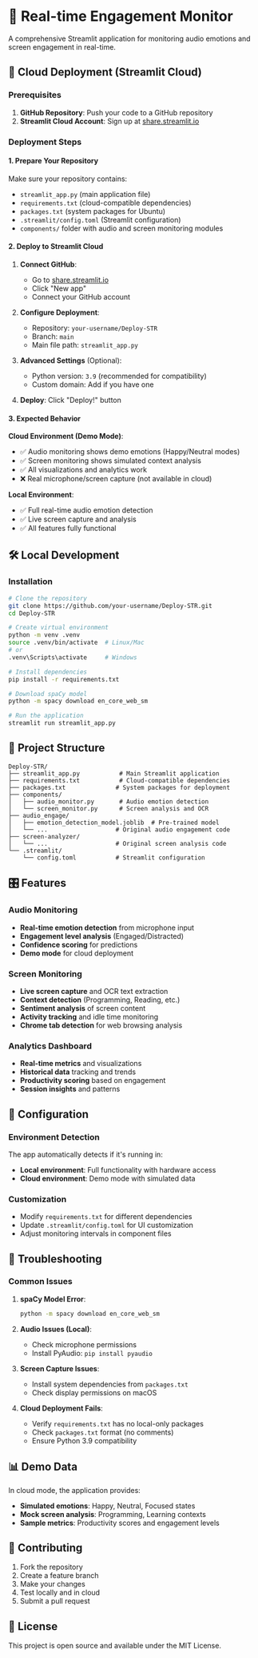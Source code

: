 # 🎯 Real-time Engagement Monitor

A comprehensive Streamlit application for monitoring audio emotions and screen engagement in real-time.

## 🚀 Cloud Deployment (Streamlit Cloud)

### Prerequisites
1. **GitHub Repository**: Push your code to a GitHub repository
2. **Streamlit Cloud Account**: Sign up at [share.streamlit.io](https://share.streamlit.io)

### Deployment Steps

#### 1. **Prepare Your Repository**
Make sure your repository contains:
- `streamlit_app.py` (main application file)
- `requirements.txt` (cloud-compatible dependencies)
- `packages.txt` (system packages for Ubuntu)
- `.streamlit/config.toml` (Streamlit configuration)
- `components/` folder with audio and screen monitoring modules

#### 2. **Deploy to Streamlit Cloud**

1. **Connect GitHub**: 
   - Go to [share.streamlit.io](https://share.streamlit.io)
   - Click "New app"
   - Connect your GitHub account

2. **Configure Deployment**:
   - Repository: `your-username/Deploy-STR`
   - Branch: `main`
   - Main file path: `streamlit_app.py`

3. **Advanced Settings** (Optional):
   - Python version: `3.9` (recommended for compatibility)
   - Custom domain: Add if you have one

4. **Deploy**: Click "Deploy!" button

#### 3. **Expected Behavior**

**Cloud Environment (Demo Mode)**:
- ✅ Audio monitoring shows demo emotions (Happy/Neutral modes)
- ✅ Screen monitoring shows simulated context analysis
- ✅ All visualizations and analytics work
- ❌ Real microphone/screen capture (not available in cloud)

**Local Environment**:
- ✅ Full real-time audio emotion detection
- ✅ Live screen capture and analysis
- ✅ All features fully functional

## 🛠️ Local Development

### Installation
```bash
# Clone the repository
git clone https://github.com/your-username/Deploy-STR.git
cd Deploy-STR

# Create virtual environment
python -m venv .venv
source .venv/bin/activate  # Linux/Mac
# or
.venv\Scripts\activate     # Windows

# Install dependencies
pip install -r requirements.txt

# Download spaCy model
python -m spacy download en_core_web_sm

# Run the application
streamlit run streamlit_app.py
```

## 📁 Project Structure

```
Deploy-STR/
├── streamlit_app.py           # Main Streamlit application
├── requirements.txt           # Cloud-compatible dependencies
├── packages.txt              # System packages for deployment
├── components/
│   ├── audio_monitor.py       # Audio emotion detection
│   └── screen_monitor.py      # Screen analysis and OCR
├── audio_engage/
│   ├── emotion_detection_model.joblib  # Pre-trained model
│   └── ...                   # Original audio engagement code
├── screen-analyzer/
│   └── ...                   # Original screen analysis code
└── .streamlit/
    └── config.toml           # Streamlit configuration
```

## 🎛️ Features

### Audio Monitoring
- **Real-time emotion detection** from microphone input
- **Engagement level analysis** (Engaged/Distracted)
- **Confidence scoring** for predictions
- **Demo mode** for cloud deployment

### Screen Monitoring  
- **Live screen capture** and OCR text extraction
- **Context detection** (Programming, Reading, etc.)
- **Sentiment analysis** of screen content
- **Activity tracking** and idle time monitoring
- **Chrome tab detection** for web browsing analysis

### Analytics Dashboard
- **Real-time metrics** and visualizations
- **Historical data** tracking and trends
- **Productivity scoring** based on engagement
- **Session insights** and patterns

## 🔧 Configuration

### Environment Detection
The app automatically detects if it's running in:
- **Local environment**: Full functionality with hardware access
- **Cloud environment**: Demo mode with simulated data

### Customization
- Modify `requirements.txt` for different dependencies
- Update `.streamlit/config.toml` for UI customization
- Adjust monitoring intervals in component files

## 🚨 Troubleshooting

### Common Issues

1. **spaCy Model Error**:
   ```bash
   python -m spacy download en_core_web_sm
   ```

2. **Audio Issues (Local)**:
   - Check microphone permissions
   - Install PyAudio: `pip install pyaudio`

3. **Screen Capture Issues**:
   - Install system dependencies from `packages.txt`
   - Check display permissions on macOS

4. **Cloud Deployment Fails**:
   - Verify `requirements.txt` has no local-only packages
   - Check `packages.txt` format (no comments)
   - Ensure Python 3.9 compatibility

## 📊 Demo Data

In cloud mode, the application provides:
- **Simulated emotions**: Happy, Neutral, Focused states
- **Mock screen analysis**: Programming, Learning contexts
- **Sample metrics**: Productivity scores and engagement levels

## 🤝 Contributing

1. Fork the repository
2. Create a feature branch
3. Make your changes
4. Test locally and in cloud
5. Submit a pull request

## 📄 License

This project is open source and available under the MIT License.